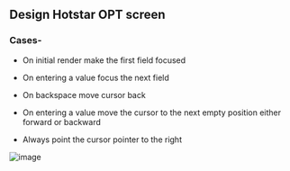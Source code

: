 ## Design Hotstar OPT screen
 ### Cases-
- On initial render make the first field focused
- On entering a value focus the next field
- On backspace move cursor back
- On entering a value move the cursor to the next empty position either forward or backward

- Always point the cursor pointer to the right 

![image](https://github.com/Jatin123lodhi/HotStarOtpScreen/assets/90623311/34082cc4-b1fc-419f-9d98-953e508f1695)
